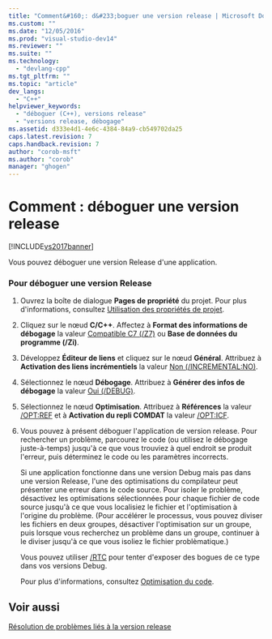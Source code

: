 ```yaml
---
title: "Comment&#160;: d&#233;boguer une version release | Microsoft Docs"
ms.custom: ""
ms.date: "12/05/2016"
ms.prod: "visual-studio-dev14"
ms.reviewer: ""
ms.suite: ""
ms.technology: 
  - "devlang-cpp"
ms.tgt_pltfrm: ""
ms.topic: "article"
dev_langs: 
  - "C++"
helpviewer_keywords: 
  - "déboguer (C++), versions release"
  - "versions release, débogage"
ms.assetid: d333e4d1-4e6c-4384-84a9-cb549702da25
caps.latest.revision: 7
caps.handback.revision: 7
author: "corob-msft"
ms.author: "corob"
manager: "ghogen"
---
```

# Comment&#160;: d&#233;boguer une version release
[!INCLUDE[vs2017banner](../../assembler/inline/includes/vs2017banner.md)]

Vous pouvez déboguer une version Release d'une application.  
  
### Pour déboguer une version Release  
  
1.  Ouvrez la boîte de dialogue **Pages de propriété** du projet.  Pour plus d'informations, consultez [Utilisation des propriétés de projet](../../ide/working-with-project-properties.md).  
  
2.  Cliquez sur le nœud **C\/C\+\+**.  Affectez à **Format des informations de débogage** la valeur [Compatible C7 \(\/Z7\)](../../build/reference/z7-zi-zi-debug-information-format.md) ou **Base de données du programme \(\/Zi\)**.  
  
3.  Développez **Éditeur de liens** et cliquez sur le nœud **Général**.  Attribuez à **Activation des liens incrémentiels** la valeur [Non \(\/INCREMENTAL:NO\)](../../build/reference/incremental-link-incrementally.md).  
  
4.  Sélectionnez le nœud **Débogage**.  Attribuez à **Générer des infos de débogage** la valeur [Oui \(\/DEBUG\)](../../build/reference/debug-generate-debug-info.md).  
  
5.  Sélectionnez le nœud **Optimisation**.  Attribuez à **Références** la valeur [\/OPT:REF](../../build/reference/opt-optimizations.md) et à **Activation du repli COMDAT** la valeur [\/OPT:ICF](../../build/reference/opt-optimizations.md).  
  
6.  Vous pouvez à présent déboguer l'application de version release.  Pour rechercher un problème, parcourez le code \(ou utilisez le débogage juste\-à\-temps\) jusqu'à ce que vous trouviez à quel endroit se produit l'erreur, puis déterminez le code ou les paramètres incorrects.  
  
     Si une application fonctionne dans une version Debug mais pas dans une version Release, l'une des optimisations du compilateur peut présenter une erreur dans le code source.  Pour isoler le problème, désactivez les optimisations sélectionnées pour chaque fichier de code source jusqu'à ce que vous localisiez le fichier et l'optimisation à l'origine du problème. \(Pour accélérer le processus, vous pouvez diviser les fichiers en deux groupes, désactiver l'optimisation sur un groupe, puis lorsque vous recherchez un problème dans un groupe, continuer à le diviser jusqu'à ce que vous isoliez le fichier problèmatique.\)  
  
     Vous pouvez utiliser [\/RTC](../../build/reference/rtc-run-time-error-checks.md) pour tenter d'exposer des bogues de ce type dans vos versions Debug.  
  
     Pour plus d'informations, consultez [Optimisation du code](../../build/reference/optimizing-your-code.md).  
  
## Voir aussi  
 [Résolution de problèmes liés à la version release](../../build/reference/fixing-release-build-problems.md)
